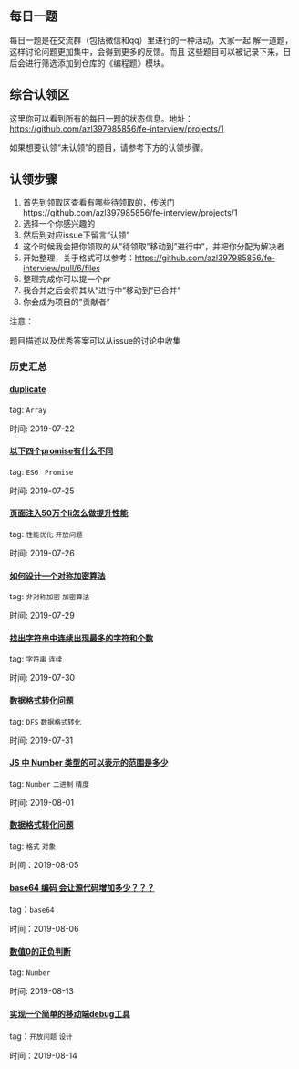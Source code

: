 ## 每日一题
每日一题是在交流群（包括微信和qq）里进行的一种活动，大家一起
解一道题，这样讨论问题更加集中，会得到更多的反馈。而且
这些题目可以被记录下来，日后会进行筛选添加到仓库的《编程题》模块。

## 综合认领区
这里你可以看到所有的每日一题的状态信息。地址： https://github.com/azl397985856/fe-interview/projects/1

如果想要认领“未认领”的题目，请参考下方的认领步骤。

## 认领步骤

1. 首先到领取区查看有哪些待领取的，传送门https://github.com/azl397985856/fe-interview/projects/1
2. 选择一个你感兴趣的
3. 然后到对应issue下留言“认领”
4. 这个时候我会把你领取的从”待领取”移动到”进行中”，并把你分配为解决者
5. 开始整理，关于格式可以参考：https://github.com/azl397985856/fe-interview/pull/6/files
6. 整理完成你可以提一个pr
7. 我合并之后会将其从”进行中”移动到”已合并”
8. 你会成为项目的”贡献者”

注意：

题目描述以及优秀答案可以从issue的讨论中收集

### 历史汇总

#### [duplicate](./2019-07-22.md)

tag: `Array`

时间: 2019-07-22

#### [以下四个promise有什么不同](./2019-07-25.md)

tag: `ES6 ` `Promise`

时间: 2019-07-25

#### [页面注入50万个li怎么做提升性能](./2019-07-26.md)

tag: `性能优化` `开放问题`

时间: 2019-07-26

#### [如何设计一个对称加密算法](./2019-07-29.md)

tag: `非对称加密` `加密算法`

时间: 2019-07-29

#### [找出字符串中连续出现最多的字符和个数](./2019-07-30.md)

tag: `字符串` `连续`

时间: 2019-07-30

#### [数据格式转化问题](./2019-07-31.md)

tag: `DFS` `数据格式转化`

时间: 2019-07-31

#### [JS 中 Number 类型的可以表示的范围是多少](./2019-08-01.md)

tag: `Number` `二进制` `精度`

时间: 2019-08-01

#### [数据格式转化问题](./2019-08-05.md)

tag: `格式` `对象`

时间：2019-08-05

#### [base64 编码 会让源代码增加多少？？？](./2019-08-06.md)

tag：`base64`

时间：2019-08-06

#### [数值0的正负判断](./2019-08-13.md)

tag: `Number`

时间: 2019-08-13

#### [实现一个简单的移动端debug工具](./2019-08-14.md)

tag：`开放问题` `设计`

时间：2019-08-14



